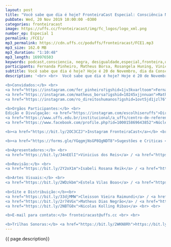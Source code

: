 ```yaml
---
layout: post
title: "Você sabe que dia é hoje? FronteiraCast Especial: Consciência Negra"
pubDate: Wed, 20 Nov 2019 10:00:00 -0300
categories: fronteiracast
image: https://uffs.cc/fronteiracast/img/fc_logos/logo_xml.png
number_ep: Especial 1
permalink: /FCE1/ 
mp3_permalink: https://cdn.uffs.cc/poduffs/fronteiracast/FCE1.mp3
mp3_size: 162.0 MB
mp3_duration: "1:10:48"
mp3_length: 169976503 
keywords: podcast,consciencia, negra, desigualdade,especial,fronteira,uffs, universidadde, federal
participants: Fernanda Pinheiro, Matheus Borsa, Rosangela Huning, Vinicius dos Reis
subtitle: Você sabe que dia é hoje? Hoje é 20 de Novembro, dia da Consciência Negra e esse é um episódio Especial do FronteiraCast em parceiria com a DICOM, Diretoria de Comunicação da UFFS.
description: '<br> <br>  Você sabe que dia é hoje? Hoje é 20 de Novembro, dia da Consciência Negra e esse é um episódio Especial do FronteiraCast em parceiria com a DICOM, Diretoria de Comunicação da UFFS. <br>Nós recebemos os Alunos Fernanda Pinhero e Matheus Eduardo Borsa, integrantes do Núcleo de Estudos e Pesquisas Afrobrasileiros e Indígenas (NEABI), e a Assistente Social do Centro de Referências em Direitos Humanos e Igualdade Racial (CRDHIR), Rosangela Huning para falar sobre a importância desse dia, cultura negra, como é ser negro na nossa sociedade e alguns outros temas.<br> <br>

<b>Convidados:</b> <br>
<a href="https://instagram.com/fer_pinheiro?igshid=1jv3kvarltoom">Fernanda Pinheiro</a> <br>
<a href="https://instagram.com/matheus_borsa?igshid=10245xjjnnuan">Matheus Borsa</a> <br> 
<a href="https://instagram.com/ro_direitoshumanos?igshid=1ovt5jd1jzl76">Rosangela Huning</a> <br><br>

<b>Orgãos Participantes:</b> <br>
Edição e Divulgação: <a href="https://instagram.com/escolhiseruffs">Diretoria de Comunicação (DICOM)</a> <br> 
<a href="https://www.uffs.edu.br/institucional/a_uffs/centro-de-referencia-em-direitos-humanos-marcelino-chiarello-crdh-uffs/apresentacao">Centro de Referência em Direitos Humanos e Igualdade Racial (CRDHIR)</a> <br> 
<a href="https://www.facebook.com/profile.php?id=100015869643852">Núcleo de Estudos e Pesquisas Afrobrasileiros e Indígenas (NEABI)</a> <br><br>

<b><a href="https://bit.ly/2OC3CZJ">Instagram FronteiraCast</a></b> <br> <br>

<b><a href="https://forms.gle/YGqgmjNsGP8QgNDT8">Sugestões e Criticas </a></b> <br> <br>

<b>Apresentadores:</b> <br>
<a href="https://bit.ly/34nEElI">Vinicius dos Reis</a> / <a href="https://bit.ly/2R5BEHi">Instagram</a> <br> <br>

<b>Revisão:</b> <br>
<a href="https://bit.ly/2Y2oX1m">Isabeli Rosana Reik</a> / <a href="https://bit.ly/35QCxHX">Instagram</a> <br> <br> 

<b>Artes Visuais:</b> <br>
<a href="https://bit.ly/2WDzkbm">Estela Vilas Boas</a> / <a href="https://bit.ly/2NK7aaK">Instagram</a> <br> <br> 
 
<b>Site e Distribuição:</b><br>
<a href="https://bit.ly/33djMMW">Cleisson Vieira Raimundi</a> / <a href="https://bit.ly/37U5J2s">Instagram</a> <br> 
<a href="https://bit.ly/2r74VGx">Matheus Dias Negrão</a> / <a href="https://bit.ly/2rEOrG8">Instagram</a> <br>
<a href="https://bit.ly/2NBTG0x">Nicolas Kolling Ribas</a> <br> <br>

<b>E-mail para contato:</b> fronteiracast@uffs.cc <br> <br>

<b>Trilhas Sonoras:</b> <a href="https://bit.ly/2WKN8Rh">https://bit.ly/2WKN8Rh</a> e <a href="https://bit.ly/36BUyer">https://bit.ly/36BUyer</a> '
---
```



{{ page.description}}
